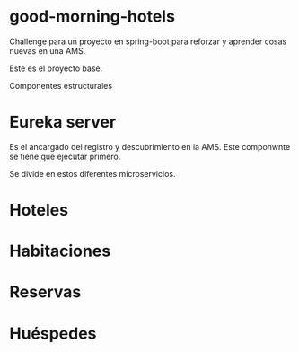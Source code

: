 # good-morning-hotels
Challenge para un proyecto en spring-boot para reforzar y aprender cosas nuevas en una AMS.

Este es el proyecto base.

Componentes estructurales
# Eureka server 
Es el ancargado del registro y descubrimiento en la AMS. Este componwnte se tiene que ejecutar primero.


Se divide en estos diferentes microservicios.

# Hoteles

# Habitaciones

# Reservas

# Huéspedes

